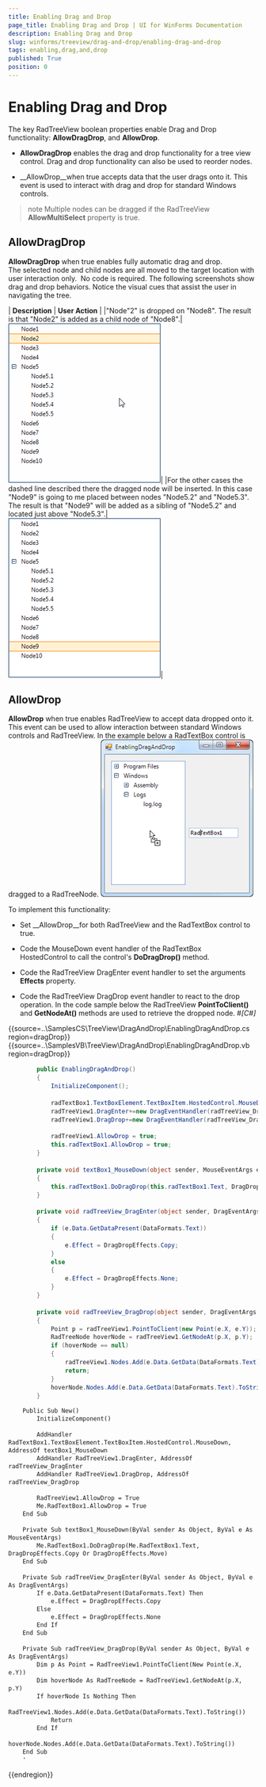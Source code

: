 ```yaml
---
title: Enabling Drag and Drop
page_title: Enabling Drag and Drop | UI for WinForms Documentation
description: Enabling Drag and Drop
slug: winforms/treeview/drag-and-drop/enabling-drag-and-drop
tags: enabling,drag,and,drop
published: True
position: 0
---
```


# Enabling Drag and Drop



The key RadTreeView boolean properties enable Drag and Drop functionality: __AllowDragDrop__,
        and __AllowDrop__.
      

* __AllowDragDrop__ enables the drag and drop functionality for a tree view control. Drag and drop functionality can also be used to reorder nodes.
          

* __AllowDrop__when true accepts data that the user drags onto it. This event is used to interact with drag and drop for standard Windows controls.
          

>note Multiple nodes can be dragged if the RadTreeView __AllowMultiSelect__ property is true.
>


## AllowDragDrop

__AllowDragDrop__ when true enables fully automatic drag and drop. The selected node and child nodes are all moved to the target location with user interaction only.  No code is required. The following screenshots show drag and drop behaviors. Notice the visual cues that assist the user in navigating the tree.
        





| __Description__ | __User Action__ |
|"Node"2" is dropped on "Node8". The result is that "Node2" is added as a child node of "Node8".|![treeview-drag-and-drop-enabling-drag-and-drop 001](images/treeview-drag-and-drop-enabling-drag-and-drop001.gif)|
|For the other cases the dashed line described there the dragged node will be inserted. In this case "Node9" is going to me placed between
                nodes "Node5.2" and "Node5.3". The result is that "Node9" will be added as a sibling of "Node5.2" and located just above "Node5.3".|![treeview-drag-and-drop-enabling-drag-and-drop 002](images/treeview-drag-and-drop-enabling-drag-and-drop002.gif)|

## AllowDrop 

__AllowDrop__ when true enables RadTreeView to accept data dropped onto it. This event can be used to allow interaction between standard Windows controls
          and RadTreeView. In the example below a RadTextBox control is dragged to a RadTreeNode.
        ![treeview-drag-and-drop-enabling-drag-and-drop 005](images/treeview-drag-and-drop-enabling-drag-and-drop005.png)

To implement this functionality:

* Set __AllowDrop__for both RadTreeView and the RadTextBox control to true.
            

* Code the MouseDown event handler of the RadTextBox HostedControl to call the control's __DoDragDrop()__ method.
          
          

* Code the RadTreeView DragEnter event handler to set the arguments __Effects__ property.
            

* Code the RadTreeView DragDrop event handler to react to the drop operation. In the code sample below the RadTreeView __PointToClient()__ and __GetNodeAt()__ methods are used to retrieve the dropped node.
         #_[C#]_

	



{{source=..\SamplesCS\TreeView\DragAndDrop\EnablingDragAndDrop.cs region=dragDrop}} 
{{source=..\SamplesVB\TreeView\DragAndDrop\EnablingDragAndDrop.vb region=dragDrop}} 

````C#
        public EnablingDragAndDrop()
        {
            InitializeComponent();

            radTextBox1.TextBoxElement.TextBoxItem.HostedControl.MouseDown +=new MouseEventHandler(textBox1_MouseDown);
            radTreeView1.DragEnter+=new DragEventHandler(radTreeView_DragEnter);
            radTreeView1.DragDrop+=new DragEventHandler(radTreeView_DragDrop);

            radTreeView1.AllowDrop = true;
            this.radTextBox1.AllowDrop = true;
        }

        private void textBox1_MouseDown(object sender, MouseEventArgs e)
        {
            this.radTextBox1.DoDragDrop(this.radTextBox1.Text, DragDropEffects.Copy | DragDropEffects.Move);
        }

        private void radTreeView_DragEnter(object sender, DragEventArgs e)
        {
            if (e.Data.GetDataPresent(DataFormats.Text))
            {
                e.Effect = DragDropEffects.Copy;
            }
            else
            {
                e.Effect = DragDropEffects.None;
            }
        }

        private void radTreeView_DragDrop(object sender, DragEventArgs e)
        {
            Point p = radTreeView1.PointToClient(new Point(e.X, e.Y));
            RadTreeNode hoverNode = radTreeView1.GetNodeAt(p.X, p.Y);
            if (hoverNode == null)
            {
                radTreeView1.Nodes.Add(e.Data.GetData(DataFormats.Text).ToString());
                return;
            }
            hoverNode.Nodes.Add(e.Data.GetData(DataFormats.Text).ToString());
        }
````
````VB.NET
    Public Sub New()
        InitializeComponent()

        AddHandler RadTextBox1.TextBoxElement.TextBoxItem.HostedControl.MouseDown, AddressOf textBox1_MouseDown
        AddHandler RadTreeView1.DragEnter, AddressOf radTreeView_DragEnter
        AddHandler RadTreeView1.DragDrop, AddressOf radTreeView_DragDrop

        RadTreeView1.AllowDrop = True
        Me.RadTextBox1.AllowDrop = True
    End Sub

    Private Sub textBox1_MouseDown(ByVal sender As Object, ByVal e As MouseEventArgs)
        Me.RadTextBox1.DoDragDrop(Me.RadTextBox1.Text, DragDropEffects.Copy Or DragDropEffects.Move)
    End Sub

    Private Sub radTreeView_DragEnter(ByVal sender As Object, ByVal e As DragEventArgs)
        If e.Data.GetDataPresent(DataFormats.Text) Then
            e.Effect = DragDropEffects.Copy
        Else
            e.Effect = DragDropEffects.None
        End If
    End Sub

    Private Sub radTreeView_DragDrop(ByVal sender As Object, ByVal e As DragEventArgs)
        Dim p As Point = RadTreeView1.PointToClient(New Point(e.X, e.Y))
        Dim hoverNode As RadTreeNode = RadTreeView1.GetNodeAt(p.X, p.Y)
        If hoverNode Is Nothing Then
            RadTreeView1.Nodes.Add(e.Data.GetData(DataFormats.Text).ToString())
            Return
        End If
        hoverNode.Nodes.Add(e.Data.GetData(DataFormats.Text).ToString())
    End Sub
    '
````

{{endregion}} 



